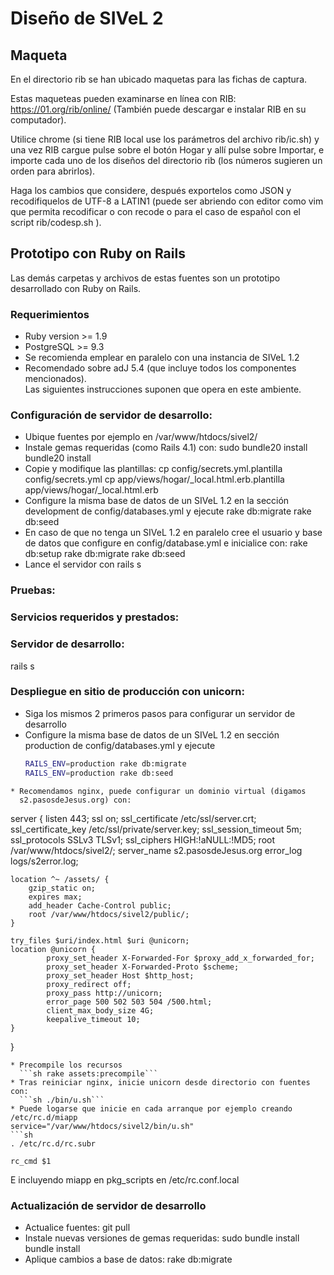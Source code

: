 # Diseño de SIVeL 2

## Maqueta

En el directorio rib se han ubicado maquetas para las fichas de captura.  

Estas maqueteas pueden examinarse en línea con RIB: https://01.org/rib/online/
(También puede descargar e instalar RIB en su computador).  
 
Utilice chrome (si tiene RIB local use los parámetros del archivo rib/ic.sh) 
y una vez RIB cargue pulse sobre el botón Hogar y allí pulse sobre Importar, 
e importe cada uno de los diseños del directorio rib (los números
sugieren un orden para abrirlos).  

Haga los cambios que considere, después exportelos como JSON y recodifiquelos
de UTF-8 a LATIN1 (puede ser abriendo con editor como vim que permita 
recodificar o con recode o para el caso de español con el script 
rib/codesp.sh ).


## Prototipo con Ruby on Rails

Las demás carpetas y archivos de estas fuentes son un prototipo desarrollado 
con Ruby on Rails. 


### Requerimientos
* Ruby version >= 1.9
* PostgreSQL >= 9.3
* Se recomienda emplear en paralelo con una instancia de SIVeL 1.2 
* Recomendado sobre adJ 5.4 (que incluye todos los componentes mencionados).  
  Las siguientes instrucciones suponen que opera en este ambiente.

### Configuración de servidor de desarrollo:
* Ubique fuentes por ejemplo en /var/www/htdocs/sivel2/
* Instale gemas requeridas (como Rails 4.1) con:
  sudo bundle20 install
  bundle20 install
* Copie y modifique las plantillas:
  cp config/secrets.yml.plantilla config/secrets.yml
  cp app/views/hogar/_local.html.erb.plantilla app/views/hogar/_local.html.erb
* Configure la misma base de datos de un SIVeL 1.2 en la sección development
  de config/databases.yml y ejecute
  rake db:migrate
  rake db:seed
* En caso de que no tenga un SIVeL 1.2 en paralelo cree el usuario y base
  de datos que configure en config/database.yml e inicialice con:
  rake db:setup
  rake db:migrate
  rake db:seed
* Lance el servidor con
  rails s

### Pruebas:

### Servicios requeridos y prestados:

### Servidor de desarrollo:
  rails s

### Despliegue en sitio de producción con unicorn:
* Siga los mismos 2 primeros pasos para configurar un servidor de desarrollo
* Configure la misma base de datos de un SIVeL 1.2 en sección production
  de config/databases.yml y ejecute
  ```sh
  RAILS_ENV=production rake db:migrate
  RAILS_ENV=production rake db:seed
```
* Recomendamos nginx, puede configurar un dominio virtual (digamos
  s2.pasosdeJesus.org) con:
  ```
  server {
    listen 443;
    ssl on;
    ssl_certificate /etc/ssl/server.crt;
    ssl_certificate_key /etc/ssl/private/server.key;
    ssl_session_timeout  5m;
    ssl_protocols  SSLv3 TLSv1;
    ssl_ciphers  HIGH:!aNULL:!MD5;
    root /var/www/htdocs/sivel2/;
    server_name s2.pasosdeJesus.org
    error_log logs/s2error.log;

    location ^~ /assets/ {
        gzip_static on;
        expires max;
        add_header Cache-Control public;
        root /var/www/htdocs/sivel2/public/;
    }

    try_files $uri/index.html $uri @unicorn;
    location @unicorn {
            proxy_set_header X-Forwarded-For $proxy_add_x_forwarded_for;
            proxy_set_header X-Forwarded-Proto $scheme;
            proxy_set_header Host $http_host;
            proxy_redirect off;
            proxy_pass http://unicorn;
            error_page 500 502 503 504 /500.html;
            client_max_body_size 4G;
            keepalive_timeout 10;
    }

  }
```
* Precompile los recursos 
  ```sh rake assets:precompile```
* Tras reiniciar nginx, inicie unicorn desde directorio con fuentes con:
  ```sh ./bin/u.sh```
* Puede logarse que inicie en cada arranque por ejemplo creando /etc/rc.d/miapp
service="/var/www/htdocs/sivel2/bin/u.sh"
```sh
. /etc/rc.d/rc.subr

rc_cmd $1
```
  E incluyendo miapp en pkg_scripts en /etc/rc.conf.local


### Actualización de servidor de desarrollo

* Actualice fuentes: git pull
* Instale nuevas versiones de gemas requeridas: 
  sudo bundle install
  bundle install
* Aplique cambios a base de datos: rake db:migrate


